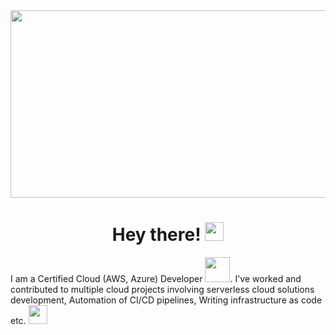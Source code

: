 <div id="header" align="center">
  <img src="https://media.giphy.com/media/qgQUggAC3Pfv687qPC/giphy.gif" width="600" height="300"/>
</div>
<h1 align="center">
  Hey there!
  <img src="https://media.giphy.com/media/hvRJCLFzcasrR4ia7z/giphy.gif" width="30px"/>
</h1>

I am a Certified Cloud (AWS, Azure) Developer <img src="https://media.giphy.com/media/xTk9ZZvJbApGt3vy3C/giphy.gif" width="40">. I've worked and contributed to multiple cloud projects involving serverless cloud solutions development, Automation of CI/CD pipelines, Writing infrastructure as code etc. <img src="https://media.giphy.com/media/WUlplcMpOCEmTGBtBW/giphy.gif" width="30"/> 
